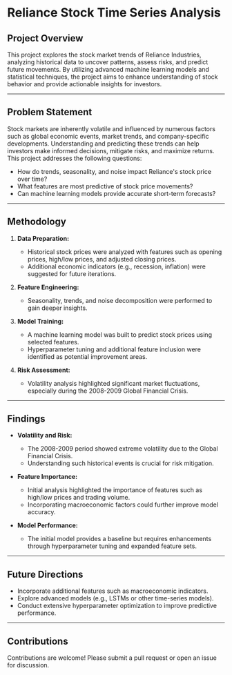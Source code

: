 # Reliance Stock Time Series Analysis

## Project Overview
This project explores the stock market trends of Reliance Industries, analyzing historical data to uncover patterns, assess risks, and predict future movements. By utilizing advanced machine learning models and statistical techniques, the project aims to enhance understanding of stock behavior and provide actionable insights for investors.

---

## Problem Statement
Stock markets are inherently volatile and influenced by numerous factors such as global economic events, market trends, and company-specific developments. Understanding and predicting these trends can help investors make informed decisions, mitigate risks, and maximize returns. This project addresses the following questions:

- How do trends, seasonality, and noise impact Reliance's stock price over time?
- What features are most predictive of stock price movements?
- Can machine learning models provide accurate short-term forecasts?

---

## Methodology
1. **Data Preparation:**
   - Historical stock prices were analyzed with features such as opening prices, high/low prices, and adjusted closing prices.
   - Additional economic indicators (e.g., recession, inflation) were suggested for future iterations.

2. **Feature Engineering:**
   - Seasonality, trends, and noise decomposition were performed to gain deeper insights.

3. **Model Training:**
   - A machine learning model was built to predict stock prices using selected features.
   - Hyperparameter tuning and additional feature inclusion were identified as potential improvement areas.

4. **Risk Assessment:**
   - Volatility analysis highlighted significant market fluctuations, especially during the 2008-2009 Global Financial Crisis.

---

## Findings
- **Volatility and Risk:**
  - The 2008-2009 period showed extreme volatility due to the Global Financial Crisis.
  - Understanding such historical events is crucial for risk mitigation.

- **Feature Importance:**
  - Initial analysis highlighted the importance of features such as high/low prices and trading volume.
  - Incorporating macroeconomic factors could further improve model accuracy.

- **Model Performance:**
  - The initial model provides a baseline but requires enhancements through hyperparameter tuning and expanded feature sets.

---

## Future Directions
- Incorporate additional features such as macroeconomic indicators.
- Explore advanced models (e.g., LSTMs or other time-series models).
- Conduct extensive hyperparameter optimization to improve predictive performance.


---

## Contributions
Contributions are welcome! Please submit a pull request or open an issue for discussion.

